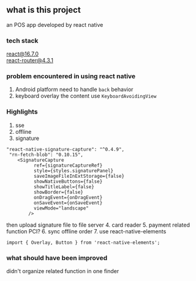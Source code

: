 ## what is this project
an POS app developed by react native

### tech stack

react@16.7.0  
react-router@4.3.1  
### problem encountered in using react native
1. Android platform need to handle `back` behavior
2. keyboard overlay the content
use `KeyboardAvoidingView`
### Highlights
1. sse
2. offline
3. signature
```
"react-native-signature-capture": "^0.4.9",
 "rn-fetch-blob": "0.10.15",
    <SignatureCapture
          ref={signatureCaptureRef}
          style={styles.signaturePanel}
          saveImageFileInExtStorage={false}
          showNativeButtons={false}
          showTitleLabel={false}
          showBorder={false}
          onDragEvent={onDragEvent}
          onSaveEvent={onSaveEvent}
          viewMode="landscape"
        />
```
then upload signature file to file server
4. card reader
5. payment related function
PCI?
6. sync offline order
7. use react-native-elements
```
import { Overlay, Button } from 'react-native-elements';
```


### what should have been improved
didn't organize related function in one finder